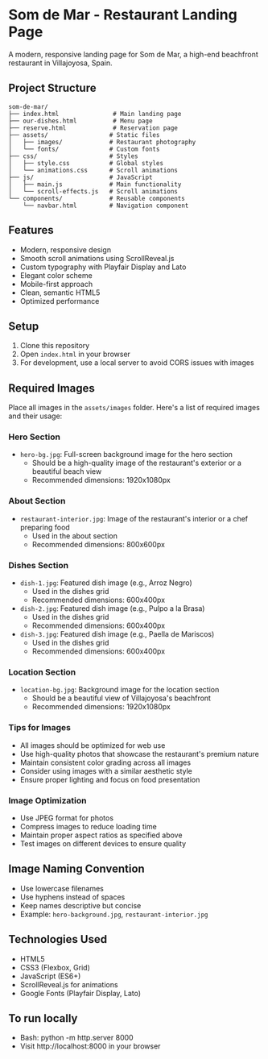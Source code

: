 # Som de Mar - Restaurant Landing Page

A modern, responsive landing page for Som de Mar, a high-end beachfront restaurant in Villajoyosa, Spain.

## Project Structure

```
som-de-mar/
├── index.html               # Main landing page
├── our-dishes.html          # Menu page
├── reserve.html             # Reservation page
├── assets/                 # Static files
│   ├── images/             # Restaurant photography
│   └── fonts/              # Custom fonts
├── css/                    # Styles
│   ├── style.css           # Global styles
│   └── animations.css      # Scroll animations
├── js/                     # JavaScript
│   ├── main.js             # Main functionality
│   └── scroll-effects.js   # Scroll animations
└── components/             # Reusable components
    └── navbar.html         # Navigation component
```

## Features

- Modern, responsive design
- Smooth scroll animations using ScrollReveal.js
- Custom typography with Playfair Display and Lato
- Elegant color scheme
- Mobile-first approach
- Clean, semantic HTML5
- Optimized performance

## Setup

1. Clone this repository
2. Open `index.html` in your browser
3. For development, use a local server to avoid CORS issues with images

## Required Images

Place all images in the `assets/images` folder. Here's a list of required images and their usage:

### Hero Section
- `hero-bg.jpg`: Full-screen background image for the hero section
  - Should be a high-quality image of the restaurant's exterior or a beautiful beach view
  - Recommended dimensions: 1920x1080px

### About Section
- `restaurant-interior.jpg`: Image of the restaurant's interior or a chef preparing food
  - Used in the about section
  - Recommended dimensions: 800x600px

### Dishes Section
- `dish-1.jpg`: Featured dish image (e.g., Arroz Negro)
  - Used in the dishes grid
  - Recommended dimensions: 600x400px
- `dish-2.jpg`: Featured dish image (e.g., Pulpo a la Brasa)
  - Used in the dishes grid
  - Recommended dimensions: 600x400px
- `dish-3.jpg`: Featured dish image (e.g., Paella de Mariscos)
  - Used in the dishes grid
  - Recommended dimensions: 600x400px

### Location Section
- `location-bg.jpg`: Background image for the location section
  - Should be a beautiful view of Villajoyosa's beachfront
  - Recommended dimensions: 1920x1080px

### Tips for Images
- All images should be optimized for web use
- Use high-quality photos that showcase the restaurant's premium nature
- Maintain consistent color grading across all images
- Consider using images with a similar aesthetic style
- Ensure proper lighting and focus on food presentation

### Image Optimization
- Use JPEG format for photos
- Compress images to reduce loading time
- Maintain proper aspect ratios as specified above
- Test images on different devices to ensure quality

## Image Naming Convention
- Use lowercase filenames
- Use hyphens instead of spaces
- Keep names descriptive but concise
- Example: `hero-background.jpg`, `restaurant-interior.jpg`

## Technologies Used

- HTML5
- CSS3 (Flexbox, Grid)
- JavaScript (ES6+)
- ScrollReveal.js for animations
- Google Fonts (Playfair Display, Lato)


## To run locally
- Bash: python -m http.server 8000
- Visit http://localhost:8000 in your browser
